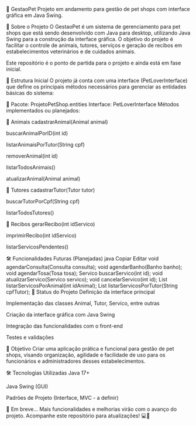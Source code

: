 🐾 GestaoPet
Projeto em andamento para gestão de pet shops com interface gráfica em Java Swing.

📌 Sobre o Projeto
O GestaoPet é um sistema de gerenciamento para pet shops que está sendo desenvolvido com Java para desktop, utilizando Java Swing para a construção da interface gráfica. O objetivo do projeto é facilitar o controle de animais, tutores, serviços e geração de recibos em estabelecimentos veterinários e de cuidados animais.

Este repositório é o ponto de partida para o projeto e ainda está em fase inicial.

🧱 Estrutura Inicial
O projeto já conta com uma interface (PetLoverInterface) que define os principais métodos necessários para gerenciar as entidades básicas do sistema:

📂 Pacote: ProjetoPetShop.entities
Interface: PetLoverInterface
Métodos implementados ou planejados:

🐶 Animais
cadastrarAnimal(Animal animal)

buscarAnimalPorID(int id)

listarAnimaisPorTutor(String cpf)

removerAnimal(int id)

listarTodosAnimais()

atualizarAnimal(Animal animal)

👤 Tutores
cadastrarTutor(Tutor tutor)

buscarTutorPorCpf(String cpf)

listarTodosTutores()

🧾 Recibos
gerarRecibo(int idServico)

imprimirRecibo(int idServico)

listarServicosPendentes()

🛠️ Funcionalidades Futuras (Planejadas)
java
Copiar
Editar
void agendarConsulta(Consulta consulta);
void agendarBanho(Banho banho);
void agendarTosa(Tosa tosa);
Servico buscarServico(int id);
void atualizarServico(Servico servico);
void cancelarServico(int id);
List<Servico> listarServicosPorAnimal(int idAnimal);
List<Servico> listarServicosPorTutor(String cpfTutor);
🚧 Status do Projeto
 Definição da interface principal

 Implementação das classes Animal, Tutor, Servico, entre outras

 Criação da interface gráfica com Java Swing

 Integração das funcionalidades com o front-end

 Testes e validações

📌 Objetivo
Criar uma aplicação prática e funcional para gestão de pet shops, visando organização, agilidade e facilidade de uso para os funcionários e administradores desses estabelecimentos.

🛠️ Tecnologias Utilizadas
Java 17+

Java Swing (GUI)

Padrões de Projeto (Interface, MVC - a definir)

📅 Em breve...
Mais funcionalidades e melhorias virão com o avanço do projeto. Acompanhe este repositório para atualizações! 💻🐾

